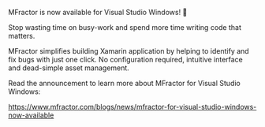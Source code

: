 MFractor is now available for Visual Studio Windows! 🥳

Stop wasting time on busy-work and spend more time writing code that matters.

MFractor simplifies building Xamarin application by helping to identify and fix bugs with just one click.  No configuration required, intuitive interface and dead-simple asset management.

Read the announcement to learn more about MFractor for Visual Studio Windows:

https://www.mfractor.com/blogs/news/mfractor-for-visual-studio-windows-now-available
